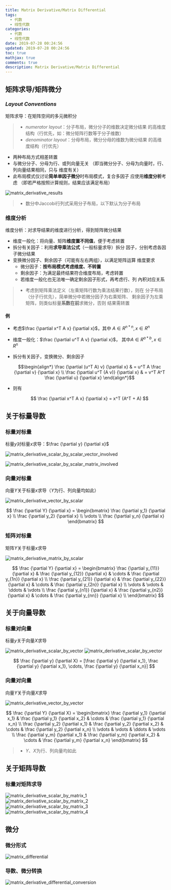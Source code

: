 ```yaml
---
title: Matrix Derivative/Matrix Differential
tags:
  - 代数
  - 线性代数
categories:
  - 代数
  - 线性代数
date: 2019-07-28 00:24:56
updated: 2019-07-28 00:24:56
toc: true
mathjax: true
comments: true
description: Matrix Derivative/Matrix Differential
---
```


##	矩阵求导/矩阵微分

###	*Layout Conventions*

矩阵求导：在矩阵空间的多元微积分

> - *numerator layout*：分子布局，微分分子的维数决定微分结果
	的高维度结构（行优先，如：微分矩阵行数等于分子维数）
> - *denominator layout*：分母布局，微分分母的维数为微分结果
	的高维度结构（行优先）

-	两种布局方式相差转置
-	与微分分子、分母为行、或列向量无关
	（即当微分分子、分母为向量时，行、列向量结果相同，只与
	维度有关）
-	此布局模式仅讨论**简单单因子微分**时布局模式，复合多因子
	应使用**维度分析**考虑
	（即若严格按照计算规则，结果应该满足布局）

![matrix_derivative_results](imgs/matrix_derivative_results.png)

> - 数分中Jaccobi行列式采用分子布局，以下默认为分子布局

###	维度分析

维度分析：对求导结果的维度进行分析，得到矩阵微分结果

-	维度一般化：将向量、矩阵**维度置不同值**，便于考虑转置
-	拆分有关因子：利用**求导乘法公式**（一般标量求导）拆分
	因子，分别考虑各因子微分结果
-	变换微分因子、剩余因子（可能有左右两组），以满足矩阵运算
	维度要求
	-	微分因子：**按布局模式考虑维度、不转置**
	-	剩余因子：为满足最终结果符合维度布局，考虑转置
	-	若维度一般化也无法唯一确定剩余因子形式，再考虑行、列
		內积对应关系

> - 考虑到矩阵乘法定义（左乘矩阵行数为乘法结果行数），则在
	分子布局（分子行优先），简单微分中若微分因子为右乘矩阵、
	剩余因子为左乘矩阵，则类似标量**系数在前**求微分，否则
	结果需转置

####	例

-	考虑$\frac {\partial x^T A x} {\partial x}$，其中
	$A \in R^{n*n}, x \in R^n$

-	维度一般化：$\frac {\partial u^T A v} {\partial x}$，
	其中$A \in R^{a * b}, x \in R^n$

-	拆分有关因子，变换微分、剩余因子

	$$\begin{align*}
	\frac {\partial (u^T A) v} {\partial x} & = u^T A \frac
		{\partial v} {\partial x} \\
	\frac {\partial u^T (A v)} {\partial x} & = v^T A^T \frac
		{\partial u} {\partial x}
	\end{align*}$$

-	则有

	$$
	\frac {\partial x^T A x} {\partial x} = x^T (A^T + A)
	$$

##	关于标量导数

###	标量对标量

标量$y$对标量$x$求导：$\frac {\partial y} {\partial x}$

![matrix_derivative_scalar_by_scalar_vector_involved](imgs/matrix_derivative_scalar_by_scalar_vector_involved.png)

![matrix_derivative_scalar_by_scalar_matrix_involved](imgs/matrix_derivative_scalar_by_scalar_matrix_involved.png)

###	向量对标量

向量$Y$关于标量$x$求导（$Y$为行、列向量均如此）

![matrix_derivative_vector_by_scalar](imgs/matrix_derivative_vector_by_scalar.png)

$$
\frac {\partial Y} {\partial x} = \begin{bmatrix}
	\frac {\partial y_1} {\partial x} \\
	\frac {\partial y_2} {\partial x} \\
	\vdots \\
	\frac {\partial y_n} {\partial x}
\end{bmatrix}
$$

###	矩阵对标量

矩阵$Y$关于标量$x$求导

![matrix_derivative_matrix_by_scalar](imgs/matrix_derivative_matrix_by_scalar.png)

$$
\frac {\partial Y} {\partial x} = \begin{bmatrix}
	\frac {\partial y_{11}} {\partial x} & \frac
		{\partial y_{12}} {\partial x} & \cdots & \frac
		{\partial y_{1n}} {\partial x} \\
	\frac {\partial y_{21}} {\partial x} & \frac
		{\partial y_{22}} {\partial x} & \cdots & \frac
		{\partial y_{2n}} {\partial x} \\
	\vdots & \vdots & \ddots & \vdots \\
	\frac {\partial y_{n1}} {\partial x} & \frac
		{\partial y_{n2}} {\partial x} & \cdots & \frac
		{\partial y_{nn}} {\partial x} \\
\end{bmatrix}
$$

##	关于向量导数

###	标量对向量

标量$y$关于向量$X$求导

![matrix_derivative_scalar_by_vector](imgs/matrix_derivative_scalar_by_vector_1.png)
![matrix_derivative_scalar_by_vector](imgs/matrix_derivative_scalar_by_vector_2.png)

$$
\frac {\partial y} {\partial X} = [\frac {\partial y} 
	{\partial x_1}, \frac {\partial y} {\partial x_1},
	\cdots, \frac {\partial y} {\partial x_n}]
$$

###	向量对向量

向量$Y$关于向量$X$求导

![matrix_derivative_vector_by_vector](imgs/matrix_derivative_vector_by_vector.png)

$$
\frac {\partial Y} {\partial X} = \begin{bmatrix}
	\frac {\partial y_1} {\partial x_1} & \frac
		{\partial y_1} {\partial x_2} & \cdots & \frac
		{\partial y_1} {\partial x_n} \\
	\frac {\partial y_2} {\partial x_1} & \frac
		{\partial y_2} {\partial x_2} & \cdots & \frac
		{\partial y_2} {\partial x_n} \\
	\vdots & \vdots & \ddots & \vdots \\
	\frac {\partial y_m} {\partial x_1} & \frac
		{\partial y_m} {\partial x_2} & \cdots & \frac
		{\partial y_m} {\partial x_n}
\end{bmatrix}
$$

> - $Y$、$X$为行、列向量均如此

##	关于矩阵导数

###	标量对矩阵求导

![matrix_derivative_scalar_by_matrix_1](imgs/matrix_derivative_scalar_by_matrix_1.png)
![matrix_derivative_scalar_by_matrix_2](imgs/matrix_derivative_scalar_by_matrix_2.png)
![matrix_derivative_scalar_by_matrix_3](imgs/matrix_derivative_scalar_by_matrix_3.png)
![matrix_derivative_scalar_by_matrix_4](imgs/matrix_derivative_scalar_by_matrix_4.png)

##	微分

###	微分形式

![matrix_differential](imgs/matrix_differential.png)

###	导数、微分转换

![matrix_derivative_differential_conversion](imgs/matrix_derivative_differential_conversion.png)

